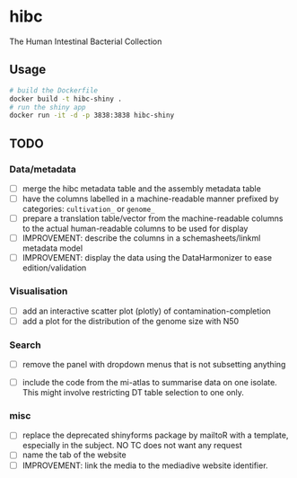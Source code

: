 # hibc

The Human Intestinal Bacterial Collection

## Usage

```bash
# build the Dockerfile
docker build -t hibc-shiny .
# run the shiny app
docker run -it -d -p 3838:3838 hibc-shiny
```

## TODO

### Data/metadata

- [ ] merge the hibc metadata table and the assembly metadata table
- [ ] have the columns labelled in a machine-readable manner prefixed by categories: `cultivation_` or `genome_`
- [ ] prepare a translation table/vector from the machine-readable columns to the actual human-readable columns to be used for display
- [ ] IMPROVEMENT: describe the columns in a schemasheets/linkml metadata model
- [ ] IMPROVEMENT: display the data using the DataHarmonizer to ease edition/validation 

### Visualisation

- [ ] add an interactive scatter plot (plotly) of contamination-completion
- [ ] add a plot for the distribution of the genome size with N50

### Search

- [ ] remove the panel with dropdown menus that is not subsetting anything
- [ ] include the code from the mi-atlas to summarise data on one isolate. This might involve restricting DT table selection to one only.


### misc

- [ ] replace the deprecated shinyforms package by mailtoR with a template, especially in the subject. NO TC does not want any request
- [ ] name the tab of the website
- [ ] IMPROVEMENT: link the media to the mediadive website identifier.
